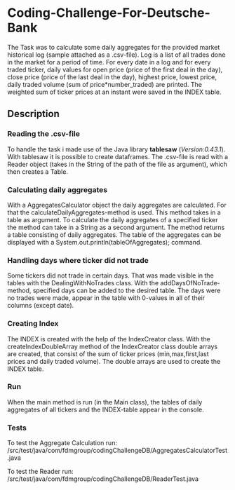 # Coding-Challenge-For-Deutsche-Bank
The Task was to calculate some daily aggregates for the provided market historical log (sample attached as a .csv-file). Log is a list of all trades done in the market for a period of time. For every date in a log and for every traded ticker, daily values for open price (price of the first deal in the day), close price (price of the last deal in the day), highest price, lowest price, daily traded volume (sum of price*number_traded) are printed. The weighted sum of ticker prices at an instant were saved in the INDEX table.

## Description
### Reading the .csv-file
To handle the task i made use of the Java library **tablesaw** (_Version:0.43.1_). With tablesaw it is possible to create dataframes. 
The .csv-file is read with a Reader object (takes in the String of the path of the file as argument), which then creates a Table. 

### Calculating daily aggregates
With a AggregatesCalculator object the daily aggregates are calculated. For that the calculateDailyAggregates-method is used.
This method takes in a table as argument. To calculate the daily aggregates of a specified ticker the method can take in a String as a second argument.
The method returns a table consisting of daily aggregates. The table of the aggregates can be displayed with a System.out.println(tableOfAggregates); command.

### Handling days where ticker did not trade
Some tickers did not trade in certain days. That was made visible in the tables with the DealingWithNoTrades class. With the addDaysOfNoTrade-method, specified days can be added to the desired table. The days were no trades were made, appear in the table with 0-values in all of their columns (except date).

### Creating Index
The INDEX is created with the help of the IndexCreator class. With the createIndexDoubleArray method of the IndexCreator class double arrays are created, that consist of the sum of ticker prices (min,max,first,last prices and daily traded volume). The double arrays are used to create the INDEX table.

### Run
When the main method is run (in the Main class), the tables of daily aggregates of all tickers and the INDEX-table appear in the console.

### Tests
To test the Aggregate Calculation run:
/src/test/java/com/fdmgroup/codingChallengeDB/AggregatesCalculatorTest.java

To test the Reader run:
/src/test/java/com/fdmgroup/codingChallengeDB/ReaderTest.java


